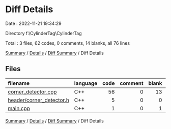 # Diff Details

Date : 2022-11-21 19:34:29

Directory f:\\CylinderTag\\CylinderTag

Total : 3 files,  62 codes, 0 comments, 14 blanks, all 76 lines

[Summary](results.md) / [Details](details.md) / [Diff Summary](diff.md) / Diff Details

## Files
| filename | language | code | comment | blank | total |
| :--- | :--- | ---: | ---: | ---: | ---: |
| [corner_detector.cpp](/corner_detector.cpp) | C++ | 56 | 0 | 13 | 69 |
| [header/corner_detector.h](/header/corner_detector.h) | C++ | 5 | 0 | 0 | 5 |
| [main.cpp](/main.cpp) | C++ | 1 | 0 | 1 | 2 |

[Summary](results.md) / [Details](details.md) / [Diff Summary](diff.md) / Diff Details